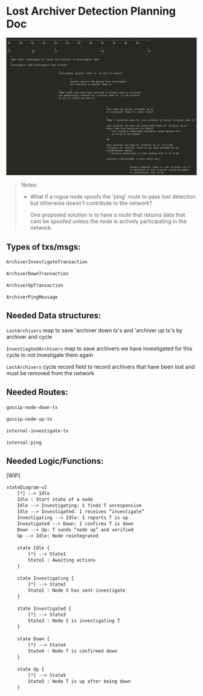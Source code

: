 # Lost Archiver Detection Planning Doc

<img title="" src="./lost-archiver-detection-protocol-diagram.png" alt="lost-archiver-detection-protocol-diagram.png" width="738">

> Notes:
> 
> * What if a rogue node spoofs the 'ping' route to pass lost detection but otherwise doesn't contribute to the network?
>   
>   One proposed solution is to have a route that returns data that cant be spoofed unless the node is actively participating in the network.

## Types of txs/msgs:

`ArchiverInvestigateTransaction`

`ArchiverDownTransaction`

`ArchiverUpTransaction`

`ArchiverPingMessage`

## Needed Data structures:

`LostArchivers` map to save 'archiver down tx's and 'archiver up tx's by archiver and cycle

`InvestiagtedArchivers` map to save archivers we have investigated for this cycle to not investigate them again

`LostArchivers` cycle record field to record archivers that have been lost and must be removed from the network

## Needed Routes:

`gossip-node-down-tx`

`gossip-node-up-tx`

`internal-investigate-tx`

`internal-ping`

## Needed Logic/Functions:

[WIP]



```mermaid
stateDiagram-v2
    [*] --> Idle
    Idle : Start state of a node
    Idle --> Investigating: S finds T unresponsive
    Idle --> Investigated: I receives “investigate”
    Investigating --> Idle: I reports T is up
    Investigated --> Down: I confirms T is down
    Down --> Up: T sends “node up” and verified
    Up --> Idle: Node reintegrated

    state Idle {
        [*] --> State1
        State1 : Awaiting actions
    }

    state Investigating {
        [*] --> State2
        State2 : Node S has sent investigate
    }

    state Investigated {
        [*] --> State3
        State3 : Node I is investigating T
    }

    state Down {
        [*] --> State4
        State4 : Node T is confirmed down
    }

    state Up {
        [*] --> State5
        State5 : Node T is up after being down
    }
```
